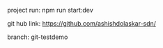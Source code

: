 project run:
npm run start:dev

git hub link:
https://github.com/ashishdolaskar-sdn/

branch:
git-testdemo
